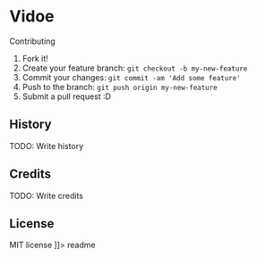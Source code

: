 # Vidoe


<snippet>
  <content><![CDATA[
# ${1:Rankdit}
Web services for Mobile app for Video social Network , these services to login users , Register users &amp; post Video data to Amazon S3 storage , this app not completed yet 
## Installation
TODO: you should have vNext dnvm "dot net version manager" to manage your packages , run dnv restore to download all the required packages , then run it using visual studio 2015 or dnx web 

## Contributing
1. Fork it!
2. Create your feature branch: `git checkout -b my-new-feature`
3. Commit your changes: `git commit -am 'Add some feature'`
4. Push to the branch: `git push origin my-new-feature`
5. Submit a pull request :D
## History
TODO: Write history
## Credits
TODO: Write credits
## License
MIT license
]]></content>
  <tabTrigger>readme</tabTrigger>
</snippet>
